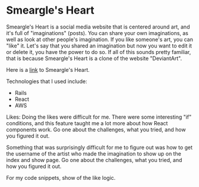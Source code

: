 # Smeargle's Heart 

Smeargle's Heart is a social media website that is centered around art, and it's full of "imaginations" (posts). You can share your own imaginations, as well as look at other people's imagination. If you like someone's art, you can "like" it. Let's say that you shared an imagination but now you want to edit it or delete it, you have the power to do so. If all of this sounds pretty familiar, that is because Smeargle's Heart is a clone of the website "DeviantArt". 

Here is a [link](https://smearglesheart.herokuapp.com/#/) to Smeargle's Heart.

Technologies that I used include: 
* Rails
* React
* AWS 

Likes: 
Doing the likes were difficult for me. There were some interesting "if" conditions, and this feature taught me a lot more about how React components work. Go one about the challenges, what you tried, and how you figured it out. 

Something that was surprisingly difficult for me to figure out was how to get the username of the artist who made the imagination to show up on the index and show page. Go one about the challenges, what you tried, and how you figured it out.

For my code snippets, show of the like logic.
